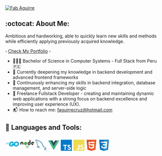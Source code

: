 <a href="https://fabos.dev/en" target="_blank">
  <img width="1834" alt="Fab Aguirre" src="https://github.com/fabaguirre/fabaguirre/assets/59670321/b9f27678-4154-45d3-8aae-fd8ff64a23a8">
</a>


## :octocat: About Me:
Ambitious and hardworking, able to quickly learn new skills and methods while efficiently applying previously acquired knowledge.

:white_small_square: [Check My Portfolio](https://fabos.dev/en) :white_small_square:

- 👨🏻‍💻 Bachelor of Science in Computer Systems - Full Stack from Peru 🇵🇪
- :robot: Currently deepening my knowledge in backend development and advanced frontend frameworks
- :memo: Continuously enhancing my skills in backend integration, database management, and server-side logic
- :handshake: Freelance Fullstack Developer - creating and maintaining dynamic web applications with a strong focus on backend excellence and improving user experience (UX).
- :mailbox_with_mail: How to reach me: faguirrecruz@hotmail.com

## 🔘 Languages and Tools:
<div>
  <img src="https://github.com/devicons/devicon/blob/master/icons/go/go-original-wordmark.svg" title="Go" alt="Go" width="44" height="44"/>
  <img src="https://github.com/devicons/devicon/blob/master/icons/nodejs/nodejs-original-wordmark.svg" title="NodeJS" alt="NodeJS" width="44" height="44"/>
  <img src="https://github.com/devicons/devicon/blob/master/icons/mysql/mysql-original.svg" title="MySQL" alt="MySQL" width="36" height="36"/>
  <img src="https://github.com/devicons/devicon/blob/master/icons/vuejs/vuejs-original.svg" title="Vue" alt="Vue" width="36" height="36"/>
  <img src="https://github.com/devicons/devicon/blob/master/icons/typescript/typescript-original.svg" title="Typescript" alt="Typescript" width="36" height="36"/>
  <img src="https://github.com/devicons/devicon/blob/master/icons/javascript/javascript-plain.svg" title="Javascript" alt="Javascript" width="36" height="36"/>
  <img src="https://github.com/devicons/devicon/blob/master/icons/html5/html5-original.svg" title="HTML5" alt="HTML5" width="36" height="36"/>
  <img src="https://github.com/devicons/devicon/blob/master/icons/css3/css3-original.svg" title="CSS3" alt="CSS3" width="36" height="36"/>
</div>
